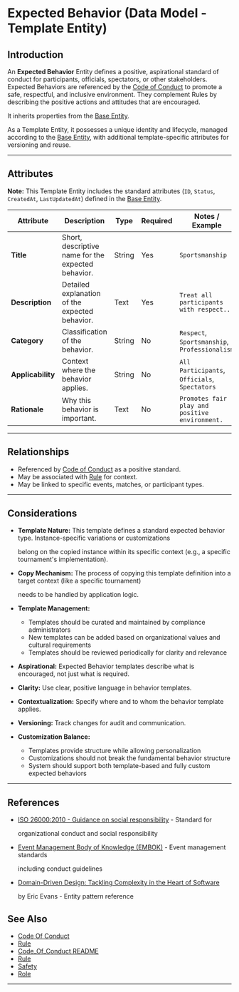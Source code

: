 # **Expected Behavior** (Data Model - Template Entity)

## **Introduction**

An **Expected Behavior** Entity defines a positive, aspirational standard of conduct for participants, officials,
spectators, or other stakeholders. Expected Behaviors are referenced by the
[Code of Conduct](../code_of_conduct/code_of_conduct.md) to promote a safe, respectful, and inclusive
environment. They complement Rules by describing the positive actions and attitudes that are encouraged.

It inherits properties from the [Base Entity](../foundation/base_entity.md).

As a Template Entity, it possesses a unique identity and lifecycle, managed according to the [Base Entity](../foundation/base_entity.md), with additional template-specific attributes for versioning and reuse.

---

## **Attributes**

**Note:** This Template Entity includes the standard attributes (`ID`, `Status`, `CreatedAt`, `LastUpdatedAt`) defined in the [Base Entity](../foundation/base_entity.md).

| Attribute         | Description                                        | Type   | Required | Notes / Example                                |
| ----------------- | -------------------------------------------------- | ------ | -------- | ---------------------------------------------- |
| **Title**         | Short, descriptive name for the expected behavior. | String | Yes      | `Sportsmanship`                                |
| **Description**   | Detailed explanation of the expected behavior.     | Text   | Yes      | `Treat all participants with respect...`       |
| **Category**      | Classification of the behavior.                    | String | No       | `Respect`, `Sportsmanship`, `Professionalism`  |
| **Applicability** | Context where the behavior applies.                | String | No       | `All Participants`, `Officials`, `Spectators`  |
| **Rationale**     | Why this behavior is important.                    | Text   | No       | `Promotes fair play and positive environment.` |

---

## **Relationships**

- Referenced by [Code of Conduct](../code_of_conduct/code_of_conduct.md) as a positive standard.
- May be associated with [Rule](../discipline/activity/variation/rule.md) for context.
- May be linked to specific events, matches, or participant types.

---

## **Considerations**

- **Template Nature:** This template defines a standard expected behavior type. Instance-specific variations or customizations

  belong on the copied instance within its specific context (e.g., a specific tournament's implementation).

- **Copy Mechanism:** The process of copying this template definition into a target context (like a specific tournament)

  needs to be handled by application logic.

- **Template Management:**
  - Templates should be curated and maintained by compliance administrators
  - New templates can be added based on organizational values and cultural requirements
  - Templates should be reviewed periodically for clarity and relevance
- **Aspirational:** Expected Behavior templates describe what is encouraged, not just what is required.
- **Clarity:** Use clear, positive language in behavior templates.
- **Contextualization:** Specify where and to whom the behavior template applies.
- **Versioning:** Track changes for audit and communication.
- **Customization Balance:**
  - Templates provide structure while allowing personalization
  - Customizations should not break the fundamental behavior structure
  - System should support both template-based and fully custom expected behaviors

---

## References

- [ISO 26000:2010 - Guidance on social responsibility](https://www.iso.org/standard/42546.html) - Standard for

  organizational conduct and social responsibility

- [Event Management Body of Knowledge (EMBOK)](https://www.embok.org/index.php/embok-model) - Event management standards

  including conduct guidelines

- [Domain-Driven Design: Tackling Complexity in the Heart of Software](https://www.amazon.com/Domain-Driven-Design-Tackling-Complexity-Software/dp/0321125215)

  by Eric Evans - Entity pattern reference

## See Also

- [Code Of Conduct](../code_of_conduct/code_of_conduct.md)
- [Rule](../code_of_conduct/rule.md)
- [Code_Of_Conduct README](../code_of_conduct/README.md)
- [Rule](../discipline/activity/variation/rule.md)
- [Safety](../safety/safety.md)
- [Role](../identity/role/role.md)

---
